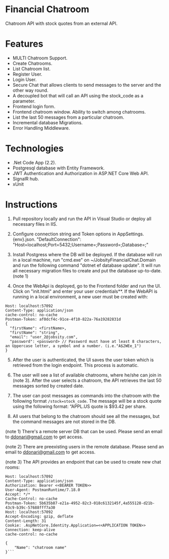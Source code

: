 # Financial Chatroom
Chatroom API with stock quotes from an external API.

# Features
- MULTI Chatroom Support.
- Create Chatrooms.
- List Chatroom list.
- Register User.
- Login User.
- Secure Chat that allows clients to send messages to the server and the other way round.
- A decoupled bot that will call an API using the stock_code as a parameter.             
- Frontend login form.
- Frontend chatroom window. Ability to switch among chatrooms.
- List the last 50 messages from a particular chatroom.
- Incremental database Migrations.
- Error Handling Middleware.

# Technologies

- .Net Code App (2.2).
- Postgresql database with Entity Framework.
- JWT Authentication and Authorization in ASP.NET Core Web API.
- SignalR hub.
- xUnit


# Instructions

1) Pull repository locally and run the API in Visual Studio or deploy all necessary files in IIS.

2) Configure connection string and Token options in AppSettings.{env}.json. 
 "DefaultConnection": "Host=localhost;Port=5432;Username=<user>;Password=<password>;Database=<database>;"

3) Install Postgress where the DB will be deployed. If the database will run in a local machine, run "cmd.exe" on ~/JobsityFinancialChat.Domain and run the following command "dotnet ef database update". 
It will run all necessary migration files to create and put the database up-to-date. (note 1)

4) Once the WebApi is deployed, go to the Frontend folder and run the UI. Click on "init.html" and enter your user credentials**. If the WebAPI is running in a local environment, a new user must be created with:

```POST /api/Accounts/register HTTP/1.1
Host: localhost:57092
Content-Type: application/json
cache-control: no-cache
Postman-Token: af0dcf4c-91ce-4f10-822a-76a19282831d
{
  "firstName": <firstName>,
  "firstName": "string",
  "email": "user_2@jobsity.com",
  "password": <password> // Password must have at least 8 characters, an Uppercase letter, a symbol and a number. (i.e."A$2WEe_1")
}     
```

5) After the user is authenticated, the UI saves the user token which is retrieved from the login endpoint. This process is automatic.

6) The user will see a list of available chatrooms, where he/she can join in (note 3). After the user selects a chatroom, the API retrieves the last 50 messages sorted by created date.

7) The user can post messages as commands into the chatroom with the following format `/stock=stock_code`. The message will be a stock quote using the following format: “APPL.US quote is $93.42 per share.

8) All users that belong to the chatroom should see all the messages, but the command messages are not stored in the DB.

 (note 1) There's a remote server DB that can be used. Please send an email to ddonari@gmail.com to get access.

 (note 2) There are preexisting users in the remote database. Please send an email to ddonari@gmail.com to get access.

 (note 3) The API provides an endpoint that can be used to create new chat rooms:

```POST /api/Chatrooms/ HTTP/1.1
Host: localhost:57092
Content-Type: application/json
Authorization: Bearer <<BEARER TOKEN>>
User-Agent: PostmanRuntime/7.18.0
Accept: */*
Cache-Control: no-cache
Postman-Token: 5b635b87-e21a-4952-82c3-018c6132145f,4a555128-d21b-43c9-b39c-57688fff7a30
Host: localhost:57092
Accept-Encoding: gzip, deflate
Content-Length: 31
Cookie: .AspNetCore.Identity.Application=<<APPLICATION TOKEN>>
Connection: keep-alive
cache-control: no-cache

{
    "Name": "chatroom name"
}```
    
